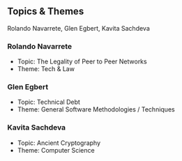 ## Topics & Themes

Rolando Navarrete, Glen Egbert, Kavita Sachdeva

### Rolando Navarrete

* Topic: The Legality of Peer to Peer Networks
* Theme: Tech & Law

### Glen Egbert

* Topic: Technical Debt
* Theme: General Software Methodologies / Techniques

### Kavita Sachdeva

* Topic: Ancient Cryptography
* Theme: Computer Science
